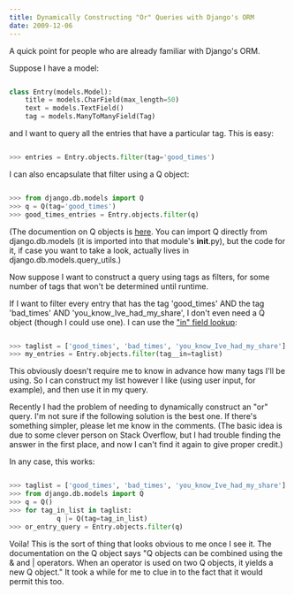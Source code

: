 ```yaml
---
title: Dynamically Constructing "Or" Queries with Django's ORM
date: 2009-12-06
---
```


A quick point for people who are already familiar with Django's ORM.

Suppose I have a model:

```python

class Entry(models.Model):
    title = models.CharField(max_length=50)
    text = models.TextField()
    tag = models.ManyToManyField(Tag)

```

and I want to query all the entries that have a particular tag.  This is easy:

```python

>>> entries = Entry.objects.filter(tag='good_times')

```

I can also encapsulate that filter using a Q object:

```python

>>> from django.db.models import Q
>>> q = Q(tag='good_times')
>>> good_times_entries = Entry.objects.filter(q)

```

(The documention on Q objects is <a href="http://docs.djangoproject.com/en/dev/topics/db/queries/#complex-lookups-with-q-objects">here</a>.  You can import Q directly from django.db.models (it is imported into that module's __init__.py), but the code for it, if case you want to take a look, actually lives in django.db.models.query_utils.)

Now suppose I want to construct a query using tags as filters, for some number of tags that won't be determined until runtime.

If I want to filter every entry that has the tag 'good_times' AND the tag 'bad_times' AND 'you_know_Ive_had_my_share', I don't even need a Q object (though I could use one).  I can use the <a href="http://docs.djangoproject.com/en/dev/ref/models/querysets/#in">"in" field lookup</a>:

```python

>>> taglist = ['good_times', 'bad_times', 'you_know_Ive_had_my_share']
>>> my_entries = Entry.objects.filter(tag__in=taglist)

```

This obviously doesn't require me to know in advance how many tags I'll be using.  So I can construct my list however I like (using user input, for example), and then use it in my query.

Recently I had the problem of needing to dynamically construct an "or" query.  I'm not sure if the following solution is the best one.  If there's something simpler, please let me know in the comments.  (The basic idea is due to some clever person on Stack Overflow, but I had trouble finding the answer in the first place, and now I can't find it again to give proper credit.)

In any case, this works:

```python

>>> taglist = ['good_times', 'bad_times', 'you_know_Ive_had_my_share']
>>> from django.db.models import Q
>>> q = Q()
>>> for tag_in_list in taglist:
            q |= Q(tag=tag_in_list)
>>> or_entry_query = Entry.objects.filter(q)

```

Voila!  This is the sort of thing that looks obvious to me once I see it.  The documentation on the Q object says "Q objects can be combined using the & and | operators. When an operator is used on two Q objects, it yields a new Q object."  It took a while for me to clue in to the fact that it would permit this too.
